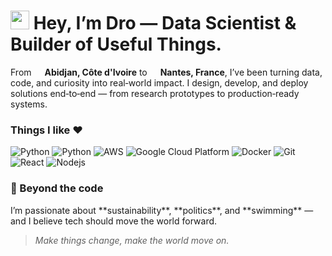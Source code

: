<h1><img src="https://emojis.slackmojis.com/emojis/images/1531849430/4246/blob-sunglasses.gif?1531849430" width="30"/> Hey, I’m Dro — Data Scientist & Builder of Useful Things.</h1>

<p>From <img src="https://cdn-icons-png.flaticon.com/512/197/197391.png" width="13"/> <b>Abidjan, Côte d'Ivoire</b> to <img src="https://cdn-icons-png.flaticon.com/512/197/197560.png" width="13"/> <b>Nantes, France</b>, I’ve been turning data, code, and curiosity into real‑world impact. I design, develop, and deploy solutions end‑to‑end — from research prototypes to production‑ready systems. </p>

<h3>Things I like ♥</h3>
<p>
  <img alt="Python" src="https://img.shields.io/badge/-Python-3d74a3?style=flat-square&logo=python&logoColor=white" />
  <img alt="Python" src="https://img.shields.io/badge/-Artificial_Intelligence-333?style=flat-square&logo=openai&logoColor=white" />
  <img alt="AWS" src="https://img.shields.io/badge/-Amazon_Web_Services-ee8b07?style=flat-square&logo=amazonwebservices&logoColor=white" />
  <img alt="Google Cloud Platform" src="https://img.shields.io/badge/-Google_Cloud_Platform-1a73e8?style=flat-square&logo=google-cloud&logoColor=white" />
  <img alt="Docker" src="https://img.shields.io/badge/-Docker-1072d8?style=flat-square&logo=docker&logoColor=white" />
  <img alt="Git" src="https://img.shields.io/badge/-Git-F05032?style=flat-square&logo=git&logoColor=white" />
  <img alt="React" src="https://img.shields.io/badge/-React-1082a7?style=flat-square&logo=react&logoColor=white" />
  <img alt="Nodejs" src="https://img.shields.io/badge/-Nodejs-43853d?style=flat-square&logo=Node.js&logoColor=white" />
</p>

<h3>🌱 Beyond the code</h3>
I’m passionate about **sustainability**, **politics**, and **swimming** — and I believe tech should move the world forward.  

> _Make things change, make the world move on._  

